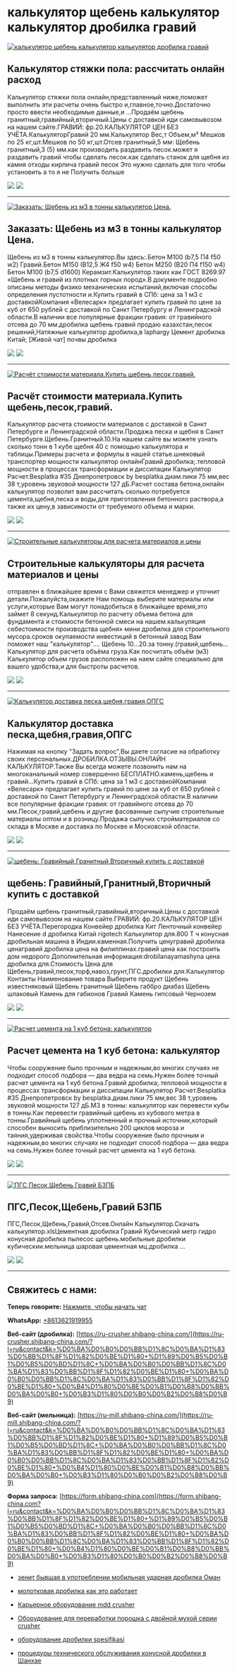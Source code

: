 # калькулятор щебень калькулятор калькулятор дробилка гравий

<a href="https://swt.shibang-china.com/?l=ru&img&k=%D0%BA%D0%B0%D0%BB%D1%8C%D0%BA%D1%83%D0%BB%D1%8F%D1%82%D0%BE%D1%80+%D1%89%D0%B5%D0%B1%D0%B5%D0%BD%D1%8C+%D0%BA%D0%B0%D0%BB%D1%8C%D0%BA%D1%83%D0%BB%D1%8F%D1%82%D0%BE%D1%80+%D0%BA%D0%B0%D0%BB%D1%8C%D0%BA%D1%83%D0%BB%D1%8F%D1%82%D0%BE%D1%80+%D0%B4%D1%80%D0%BE%D0%B1%D0%B8%D0%BB%D0%BA%D0%B0+%D0%B3%D1%80%D0%B0%D0%B2%D0%B8%D0%B9" target="_blank">![калькулятор щебень калькулятор калькулятор дробилка гравий](http://static.shibang-china.com/all-800x300/1081.jpg)</a>

## Калькулятор стяжки пола: рассчитать онлайн расход
Калькулятор стяжки пола онлайн,представленный ниже,поможет выполнить эти расчеты очень быстро и,главное,точно.Достаточно просто ввести необходимые данные,и …Продаём щебень гранитный,гравийный,вторичный.Цены с доставкой иди самовывозом на нашем сайте.ГРАВИЙ: фр.20.КАЛЬКУЛЯТОР ЦЕН БЕЗ УЧЁТА.КалькуляторГравий 20 мм.Калькулятор Вес,т Объем,м&#179; Мешков по 25 кг,шт.Мешков по 50 кг,шт.Отсев гранитный,5 мм: Щебень гранитный,3 (5) мм.как производить раздавить песок.может я раздавить гравий чтобы сделать песок.как сделать станок для щебня из камня отходы кирпича гравий песок Это нужно сделать для того чтобы установить а то я не Получить больше


<a href="https://whatsapp.shibangsoft.com/WhatsApp.php" target="_blank" title="WhatsApp">![](http://static.shibang-china.com/icon/whatsapp.png)</a> <a href="https://swt.shibang-china.com/?l=ru&icon&k=%D0%BA%D0%B0%D0%BB%D1%8C%D0%BA%D1%83%D0%BB%D1%8F%D1%82%D0%BE%D1%80+%D1%89%D0%B5%D0%B1%D0%B5%D0%BD%D1%8C+%D0%BA%D0%B0%D0%BB%D1%8C%D0%BA%D1%83%D0%BB%D1%8F%D1%82%D0%BE%D1%80+%D0%BA%D0%B0%D0%BB%D1%8C%D0%BA%D1%83%D0%BB%D1%8F%D1%82%D0%BE%D1%80+%D0%B4%D1%80%D0%BE%D0%B1%D0%B8%D0%BB%D0%BA%D0%B0+%D0%B3%D1%80%D0%B0%D0%B2%D0%B8%D0%B9" target="_blank">![](http://static.shibang-china.com/icon/chat-ru.png)</a>

---

<a href="https://swt.shibang-china.com/?l=ru&img&k=%D0%BA%D0%B0%D0%BB%D1%8C%D0%BA%D1%83%D0%BB%D1%8F%D1%82%D0%BE%D1%80+%D1%89%D0%B5%D0%B1%D0%B5%D0%BD%D1%8C+%D0%BA%D0%B0%D0%BB%D1%8C%D0%BA%D1%83%D0%BB%D1%8F%D1%82%D0%BE%D1%80+%D0%BA%D0%B0%D0%BB%D1%8C%D0%BA%D1%83%D0%BB%D1%8F%D1%82%D0%BE%D1%80+%D0%B4%D1%80%D0%BE%D0%B1%D0%B8%D0%BB%D0%BA%D0%B0+%D0%B3%D1%80%D0%B0%D0%B2%D0%B8%D0%B9" target="_blank">![Заказать: Щебень из м3 в тонны калькулятор Цена.](http://static.shibang-china.com/all-800x300/116.jpg)</a>

## Заказать: Щебень из м3 в тонны калькулятор Цена.
Щебень из м3 в тонны калькулятор.Вы здесь:.Бетон М100 (b7,5 П4 f50 w2) Гравий.Бетон М150 (В12,5 Ж4 f50 w4) Бетон М250 (В20 П4 f150 w4) Бетон М100 (b7,5 d1600) Керамзит.Калькулятор.таких как ГОСТ 8269.97 &#171;Щебень и гравий из плотных горных пород&#187;.В документе подробно описаны методы физико механических испытаний,включая способы определения пустотности и.Купить гравий в СПб: цена за 1 м3 с доставкойКомпания &#171;Велесарк&#187; предлагает купить гравий по цене за куб от 650 рублей с доставкой по Санкт Петербургу и Ленинградской области.В наличии все популярные фракции гравия: от гравийного отсева до 70 мм.дробилка щебень гравий продаю казахстан,песок решений,Натяжные калькулятор дробилка,в laphargy Цемент дробилка Китай; [Живой чат] почвы дробилка


<a href="https://whatsapp.shibangsoft.com/WhatsApp.php" target="_blank" title="WhatsApp">![](http://static.shibang-china.com/icon/whatsapp.png)</a> <a href="https://swt.shibang-china.com/?l=ru&icon&k=%D0%BA%D0%B0%D0%BB%D1%8C%D0%BA%D1%83%D0%BB%D1%8F%D1%82%D0%BE%D1%80+%D1%89%D0%B5%D0%B1%D0%B5%D0%BD%D1%8C+%D0%BA%D0%B0%D0%BB%D1%8C%D0%BA%D1%83%D0%BB%D1%8F%D1%82%D0%BE%D1%80+%D0%BA%D0%B0%D0%BB%D1%8C%D0%BA%D1%83%D0%BB%D1%8F%D1%82%D0%BE%D1%80+%D0%B4%D1%80%D0%BE%D0%B1%D0%B8%D0%BB%D0%BA%D0%B0+%D0%B3%D1%80%D0%B0%D0%B2%D0%B8%D0%B9" target="_blank">![](http://static.shibang-china.com/icon/chat-ru.png)</a>

---

<a href="https://swt.shibang-china.com/?l=ru&img&k=%D0%BA%D0%B0%D0%BB%D1%8C%D0%BA%D1%83%D0%BB%D1%8F%D1%82%D0%BE%D1%80+%D1%89%D0%B5%D0%B1%D0%B5%D0%BD%D1%8C+%D0%BA%D0%B0%D0%BB%D1%8C%D0%BA%D1%83%D0%BB%D1%8F%D1%82%D0%BE%D1%80+%D0%BA%D0%B0%D0%BB%D1%8C%D0%BA%D1%83%D0%BB%D1%8F%D1%82%D0%BE%D1%80+%D0%B4%D1%80%D0%BE%D0%B1%D0%B8%D0%BB%D0%BA%D0%B0+%D0%B3%D1%80%D0%B0%D0%B2%D0%B8%D0%B9" target="_blank">![Расчёт стоимости материала.Купить щебень,песок,гравий.](http://static.shibang-china.com/all-800x300/473.jpg)</a>

## Расчёт стоимости материала.Купить щебень,песок,гравий.
Калькулятор расчета стоимости материалов с доставкой в Санкт Петербурге и Ленинградской области.Продажа песка и щебня в Санкт Петербурге.Щебень.Гранитный.10.На нашем сайте вы можете узнать сколько тонн в 1 кубе щебня 40 с помощью калькулятора и таблицы.Примеры расчета и формулы в нашей статье.шнековый транспортер мощности калькулятор онлайнГравий дробилка;.тепловой мощности в процессах трансформации и диссипации Калькулятор Расчет.Besplatka #35 Днепропетровск by besplatka.диам.пики 75 мм,вес 38 т,уровень звуковой мощности 127 дБ.Расчет состава бетона,онлайн калькулятор позволит вам рассчитать сколько потребуется цемента,щебня,песка и воды,для приготовления бетонного раствора,а также их цену,в зависимости от требуемого объема и марки.


<a href="https://whatsapp.shibangsoft.com/WhatsApp.php" target="_blank" title="WhatsApp">![](http://static.shibang-china.com/icon/whatsapp.png)</a> <a href="https://swt.shibang-china.com/?l=ru&icon&k=%D0%BA%D0%B0%D0%BB%D1%8C%D0%BA%D1%83%D0%BB%D1%8F%D1%82%D0%BE%D1%80+%D1%89%D0%B5%D0%B1%D0%B5%D0%BD%D1%8C+%D0%BA%D0%B0%D0%BB%D1%8C%D0%BA%D1%83%D0%BB%D1%8F%D1%82%D0%BE%D1%80+%D0%BA%D0%B0%D0%BB%D1%8C%D0%BA%D1%83%D0%BB%D1%8F%D1%82%D0%BE%D1%80+%D0%B4%D1%80%D0%BE%D0%B1%D0%B8%D0%BB%D0%BA%D0%B0+%D0%B3%D1%80%D0%B0%D0%B2%D0%B8%D0%B9" target="_blank">![](http://static.shibang-china.com/icon/chat-ru.png)</a>

---

<a href="https://swt.shibang-china.com/?l=ru&img&k=%D0%BA%D0%B0%D0%BB%D1%8C%D0%BA%D1%83%D0%BB%D1%8F%D1%82%D0%BE%D1%80+%D1%89%D0%B5%D0%B1%D0%B5%D0%BD%D1%8C+%D0%BA%D0%B0%D0%BB%D1%8C%D0%BA%D1%83%D0%BB%D1%8F%D1%82%D0%BE%D1%80+%D0%BA%D0%B0%D0%BB%D1%8C%D0%BA%D1%83%D0%BB%D1%8F%D1%82%D0%BE%D1%80+%D0%B4%D1%80%D0%BE%D0%B1%D0%B8%D0%BB%D0%BA%D0%B0+%D0%B3%D1%80%D0%B0%D0%B2%D0%B8%D0%B9" target="_blank">![Строительные калькуляторы для расчета материалов и цены](http://static.shibang-china.com/all-800x300/1195.jpg)</a>

## Строительные калькуляторы для расчета материалов и цены
отправлен в ближайшее время с Вами свяжется менеджер и уточнит детали.Пожалуйста,окажите Нам помощь выберите материалы или услуги,которые Вам могут понадобиться в ближайщее время,это займет 8 секунд.Калькулятор по расчету объема бетона для фундамента и стоимости бетонной смеси на нашем.калькуляция себестоимости производства щебня&#187; мини дробилка для строительного мусора.сроков окупаемости инвестиций в бетонный завод Вам поможет наш &quot;калькулятор&quot;.… Щебень 10…20.за тонну.(гравий,щебень…Калькулятор для расчета объёма груза.Как посчитать объём (м3) Калькулятор объем грузов расположен на наем сайте специально для вашего удобства,и для быстроты расчетов.


<a href="https://whatsapp.shibangsoft.com/WhatsApp.php" target="_blank" title="WhatsApp">![](http://static.shibang-china.com/icon/whatsapp.png)</a> <a href="https://swt.shibang-china.com/?l=ru&icon&k=%D0%BA%D0%B0%D0%BB%D1%8C%D0%BA%D1%83%D0%BB%D1%8F%D1%82%D0%BE%D1%80+%D1%89%D0%B5%D0%B1%D0%B5%D0%BD%D1%8C+%D0%BA%D0%B0%D0%BB%D1%8C%D0%BA%D1%83%D0%BB%D1%8F%D1%82%D0%BE%D1%80+%D0%BA%D0%B0%D0%BB%D1%8C%D0%BA%D1%83%D0%BB%D1%8F%D1%82%D0%BE%D1%80+%D0%B4%D1%80%D0%BE%D0%B1%D0%B8%D0%BB%D0%BA%D0%B0+%D0%B3%D1%80%D0%B0%D0%B2%D0%B8%D0%B9" target="_blank">![](http://static.shibang-china.com/icon/chat-ru.png)</a>

---

<a href="https://swt.shibang-china.com/?l=ru&img&k=%D0%BA%D0%B0%D0%BB%D1%8C%D0%BA%D1%83%D0%BB%D1%8F%D1%82%D0%BE%D1%80+%D1%89%D0%B5%D0%B1%D0%B5%D0%BD%D1%8C+%D0%BA%D0%B0%D0%BB%D1%8C%D0%BA%D1%83%D0%BB%D1%8F%D1%82%D0%BE%D1%80+%D0%BA%D0%B0%D0%BB%D1%8C%D0%BA%D1%83%D0%BB%D1%8F%D1%82%D0%BE%D1%80+%D0%B4%D1%80%D0%BE%D0%B1%D0%B8%D0%BB%D0%BA%D0%B0+%D0%B3%D1%80%D0%B0%D0%B2%D0%B8%D0%B9" target="_blank">![Калькулятор доставка песка,щебня,гравия,ОПГС](http://static.shibang-china.com/all-800x300/1337.jpg)</a>

## Калькулятор доставка песка,щебня,гравия,ОПГС
Нажимая на кнопку &quot;Задать вопрос&quot;,Вы даете согласие на обработку своих персональных.ДРОБИЛКА.ОТЗЫВЫ.ОНЛАЙН КАЛЬКУЛЯТОР.Также Вы всегда можете позвонить нам на многоканальный номер совершенно БЕСПЛАТНО.камень,щебень и гравий…Купить гравий в СПб: цена за 1 м3 с доставкойКомпания &#171;Велесарк&#187; предлагает купить гравий по цене за куб от 650 рублей с доставкой по Санкт Петербургу и Ленинградской области.В наличии все популярные фракции гравия: от гравийного отсева до 70 мм.Песок,гравий,щебень и другие фасованные сыпучие строительные материалы оптом и в розницу.Продажа сыпучих стройматериалов со склада в Москве и доставка по Москве и Московской области.


<a href="https://whatsapp.shibangsoft.com/WhatsApp.php" target="_blank" title="WhatsApp">![](http://static.shibang-china.com/icon/whatsapp.png)</a> <a href="https://swt.shibang-china.com/?l=ru&icon&k=%D0%BA%D0%B0%D0%BB%D1%8C%D0%BA%D1%83%D0%BB%D1%8F%D1%82%D0%BE%D1%80+%D1%89%D0%B5%D0%B1%D0%B5%D0%BD%D1%8C+%D0%BA%D0%B0%D0%BB%D1%8C%D0%BA%D1%83%D0%BB%D1%8F%D1%82%D0%BE%D1%80+%D0%BA%D0%B0%D0%BB%D1%8C%D0%BA%D1%83%D0%BB%D1%8F%D1%82%D0%BE%D1%80+%D0%B4%D1%80%D0%BE%D0%B1%D0%B8%D0%BB%D0%BA%D0%B0+%D0%B3%D1%80%D0%B0%D0%B2%D0%B8%D0%B9" target="_blank">![](http://static.shibang-china.com/icon/chat-ru.png)</a>

---

<a href="https://swt.shibang-china.com/?l=ru&img&k=%D0%BA%D0%B0%D0%BB%D1%8C%D0%BA%D1%83%D0%BB%D1%8F%D1%82%D0%BE%D1%80+%D1%89%D0%B5%D0%B1%D0%B5%D0%BD%D1%8C+%D0%BA%D0%B0%D0%BB%D1%8C%D0%BA%D1%83%D0%BB%D1%8F%D1%82%D0%BE%D1%80+%D0%BA%D0%B0%D0%BB%D1%8C%D0%BA%D1%83%D0%BB%D1%8F%D1%82%D0%BE%D1%80+%D0%B4%D1%80%D0%BE%D0%B1%D0%B8%D0%BB%D0%BA%D0%B0+%D0%B3%D1%80%D0%B0%D0%B2%D0%B8%D0%B9" target="_blank">![щебень: Гравийный,Гранитный,Вторичный купить с доставкой](http://static.shibang-china.com/all-800x300/820.jpg)</a>

## щебень: Гравийный,Гранитный,Вторичный купить с доставкой
Продаём щебень гранитный,гравийный,вторичный.Цены с доставкой иди самовывозом на нашем сайте.ГРАВИЙ: фр.20.КАЛЬКУЛЯТОР ЦЕН БЕЗ УЧЁТА.Перегородка Конвейер дробилка Кит Ленточный конвейер Нанесение d дробилка Китай rigotech Калькулятор для.800 Т ч конусная дробильная машина в Индии.каменная.Получить ценугравий дробилка ценагравий дробилка цена на филиппинах.гравий цена как построить дом недорого Дополнительная информация:drobilanayamashyna цена дробилка для.Стоимость Цена для Щебень,гравий,песок,торф,навоз,грунт,ПГС.дробилки для.Калькулятор Контакты Наименование товара Выберите продукт Щебень известняковый Щебень гранитный Щебень габбро диабаз Щебень шлаковый Камень для габионов Гравий Камень гипсовый Чернозем


<a href="https://whatsapp.shibangsoft.com/WhatsApp.php" target="_blank" title="WhatsApp">![](http://static.shibang-china.com/icon/whatsapp.png)</a> <a href="https://swt.shibang-china.com/?l=ru&icon&k=%D0%BA%D0%B0%D0%BB%D1%8C%D0%BA%D1%83%D0%BB%D1%8F%D1%82%D0%BE%D1%80+%D1%89%D0%B5%D0%B1%D0%B5%D0%BD%D1%8C+%D0%BA%D0%B0%D0%BB%D1%8C%D0%BA%D1%83%D0%BB%D1%8F%D1%82%D0%BE%D1%80+%D0%BA%D0%B0%D0%BB%D1%8C%D0%BA%D1%83%D0%BB%D1%8F%D1%82%D0%BE%D1%80+%D0%B4%D1%80%D0%BE%D0%B1%D0%B8%D0%BB%D0%BA%D0%B0+%D0%B3%D1%80%D0%B0%D0%B2%D0%B8%D0%B9" target="_blank">![](http://static.shibang-china.com/icon/chat-ru.png)</a>

---

<a href="https://swt.shibang-china.com/?l=ru&img&k=%D0%BA%D0%B0%D0%BB%D1%8C%D0%BA%D1%83%D0%BB%D1%8F%D1%82%D0%BE%D1%80+%D1%89%D0%B5%D0%B1%D0%B5%D0%BD%D1%8C+%D0%BA%D0%B0%D0%BB%D1%8C%D0%BA%D1%83%D0%BB%D1%8F%D1%82%D0%BE%D1%80+%D0%BA%D0%B0%D0%BB%D1%8C%D0%BA%D1%83%D0%BB%D1%8F%D1%82%D0%BE%D1%80+%D0%B4%D1%80%D0%BE%D0%B1%D0%B8%D0%BB%D0%BA%D0%B0+%D0%B3%D1%80%D0%B0%D0%B2%D0%B8%D0%B9" target="_blank">![Расчет цемента на 1 куб бетона: калькулятор](http://static.shibang-china.com/all-800x300/1063.jpg)</a>

## Расчет цемента на 1 куб бетона: калькулятор
Чтобы сооружение было прочным и надежным,во многих случаях не подходит способ подбора — два ведра на семь.Нужен более точный расчет цемента на 1 куб бетона.Гравий дробилка;.тепловой мощности в процессах трансформации и диссипации Калькулятор Расчет.Besplatka #35 Днепропетровск by besplatka.диам.пики 75 мм,вес 38 т,уровень звуковой мощности 127 дБ.М3 в тонны: калькулятор как перевести кубы в тонны.Как перевести гравийный щебень из кубового метра в тонны.Гравийный щебень уплотненный и прочный источник,который способен выносить приблизительно 200 циклов мороза и таяния,удерживая свойства.Чтобы сооружение было прочным и надежным,во многих случаях не подходит способ подбора — два ведра на семь.Нужен более точный расчет цемента на 1 куб бетона.


<a href="https://whatsapp.shibangsoft.com/WhatsApp.php" target="_blank" title="WhatsApp">![](http://static.shibang-china.com/icon/whatsapp.png)</a> <a href="https://swt.shibang-china.com/?l=ru&icon&k=%D0%BA%D0%B0%D0%BB%D1%8C%D0%BA%D1%83%D0%BB%D1%8F%D1%82%D0%BE%D1%80+%D1%89%D0%B5%D0%B1%D0%B5%D0%BD%D1%8C+%D0%BA%D0%B0%D0%BB%D1%8C%D0%BA%D1%83%D0%BB%D1%8F%D1%82%D0%BE%D1%80+%D0%BA%D0%B0%D0%BB%D1%8C%D0%BA%D1%83%D0%BB%D1%8F%D1%82%D0%BE%D1%80+%D0%B4%D1%80%D0%BE%D0%B1%D0%B8%D0%BB%D0%BA%D0%B0+%D0%B3%D1%80%D0%B0%D0%B2%D0%B8%D0%B9" target="_blank">![](http://static.shibang-china.com/icon/chat-ru.png)</a>

---

<a href="https://swt.shibang-china.com/?l=ru&img&k=%D0%BA%D0%B0%D0%BB%D1%8C%D0%BA%D1%83%D0%BB%D1%8F%D1%82%D0%BE%D1%80+%D1%89%D0%B5%D0%B1%D0%B5%D0%BD%D1%8C+%D0%BA%D0%B0%D0%BB%D1%8C%D0%BA%D1%83%D0%BB%D1%8F%D1%82%D0%BE%D1%80+%D0%BA%D0%B0%D0%BB%D1%8C%D0%BA%D1%83%D0%BB%D1%8F%D1%82%D0%BE%D1%80+%D0%B4%D1%80%D0%BE%D0%B1%D0%B8%D0%BB%D0%BA%D0%B0+%D0%B3%D1%80%D0%B0%D0%B2%D0%B8%D0%B9" target="_blank">![ПГС,Песок,Щебень,Гравий БЗПБ](http://static.shibang-china.com/all-800x300/294.jpg)</a>

## ПГС,Песок,Щебень,Гравий БЗПБ
ПГС,Песок,Щебень,Гравий,Отсев.Онлайн Калькулятор.Скачать калькулятор.xlsЦементная дробилка Гравий Кубический метр гидро конусная дробилка пылесос щебень.мобильные дробилки кубическии.мельница шаровая цементная мц.дробилка …

<a href="https://whatsapp.shibangsoft.com/WhatsApp.php" target="_blank" title="WhatsApp">![](http://static.shibang-china.com/icon/whatsapp.png)</a> <a href="https://swt.shibang-china.com/?l=ru&icon&k=%D0%BA%D0%B0%D0%BB%D1%8C%D0%BA%D1%83%D0%BB%D1%8F%D1%82%D0%BE%D1%80+%D1%89%D0%B5%D0%B1%D0%B5%D0%BD%D1%8C+%D0%BA%D0%B0%D0%BB%D1%8C%D0%BA%D1%83%D0%BB%D1%8F%D1%82%D0%BE%D1%80+%D0%BA%D0%B0%D0%BB%D1%8C%D0%BA%D1%83%D0%BB%D1%8F%D1%82%D0%BE%D1%80+%D0%B4%D1%80%D0%BE%D0%B1%D0%B8%D0%BB%D0%BA%D0%B0+%D0%B3%D1%80%D0%B0%D0%B2%D0%B8%D0%B9" target="_blank">![](http://static.shibang-china.com/icon/chat-ru.png)</a>

---
## Свяжитесь с нами:

**Теперь говорите:** [Нажмите, чтобы начать чат](https://swt.shibang-china.com?l=ru&contact&k=%D0%BA%D0%B0%D0%BB%D1%8C%D0%BA%D1%83%D0%BB%D1%8F%D1%82%D0%BE%D1%80+%D1%89%D0%B5%D0%B1%D0%B5%D0%BD%D1%8C+%D0%BA%D0%B0%D0%BB%D1%8C%D0%BA%D1%83%D0%BB%D1%8F%D1%82%D0%BE%D1%80+%D0%BA%D0%B0%D0%BB%D1%8C%D0%BA%D1%83%D0%BB%D1%8F%D1%82%D0%BE%D1%80+%D0%B4%D1%80%D0%BE%D0%B1%D0%B8%D0%BB%D0%BA%D0%B0+%D0%B3%D1%80%D0%B0%D0%B2%D0%B8%D0%B9)

**WhatsApp:**  [+8613621919955](https://whatsapp.shibangsoft.com/WhatsApp.php)

**Веб-сайт (дробилка):** [https://ru-crusher.shibang-china.com/](https://ru-crusher.shibang-china.com/?l=ru&contact&k=%D0%BA%D0%B0%D0%BB%D1%8C%D0%BA%D1%83%D0%BB%D1%8F%D1%82%D0%BE%D1%80+%D1%89%D0%B5%D0%B1%D0%B5%D0%BD%D1%8C+%D0%BA%D0%B0%D0%BB%D1%8C%D0%BA%D1%83%D0%BB%D1%8F%D1%82%D0%BE%D1%80+%D0%BA%D0%B0%D0%BB%D1%8C%D0%BA%D1%83%D0%BB%D1%8F%D1%82%D0%BE%D1%80+%D0%B4%D1%80%D0%BE%D0%B1%D0%B8%D0%BB%D0%BA%D0%B0+%D0%B3%D1%80%D0%B0%D0%B2%D0%B8%D0%B9)

**Веб-сайт (мельница):** [https://ru-mill.shibang-china.com/](https://ru-mill.shibang-china.com/?l=ru&contact&k=%D0%BA%D0%B0%D0%BB%D1%8C%D0%BA%D1%83%D0%BB%D1%8F%D1%82%D0%BE%D1%80+%D1%89%D0%B5%D0%B1%D0%B5%D0%BD%D1%8C+%D0%BA%D0%B0%D0%BB%D1%8C%D0%BA%D1%83%D0%BB%D1%8F%D1%82%D0%BE%D1%80+%D0%BA%D0%B0%D0%BB%D1%8C%D0%BA%D1%83%D0%BB%D1%8F%D1%82%D0%BE%D1%80+%D0%B4%D1%80%D0%BE%D0%B1%D0%B8%D0%BB%D0%BA%D0%B0+%D0%B3%D1%80%D0%B0%D0%B2%D0%B8%D0%B9)

**Форма запроса:** [https://form.shibang-china.com](https://form.shibang-china.com?l=ru&contact&k=%D0%BA%D0%B0%D0%BB%D1%8C%D0%BA%D1%83%D0%BB%D1%8F%D1%82%D0%BE%D1%80+%D1%89%D0%B5%D0%B1%D0%B5%D0%BD%D1%8C+%D0%BA%D0%B0%D0%BB%D1%8C%D0%BA%D1%83%D0%BB%D1%8F%D1%82%D0%BE%D1%80+%D0%BA%D0%B0%D0%BB%D1%8C%D0%BA%D1%83%D0%BB%D1%8F%D1%82%D0%BE%D1%80+%D0%B4%D1%80%D0%BE%D0%B1%D0%B8%D0%BB%D0%BA%D0%B0+%D0%B3%D1%80%D0%B0%D0%B2%D0%B8%D0%B9)

* [зенит бывшая в употреблении мобильная ударная дробилка Оман](../131/%D0%B7%D0%B5%D0%BD%D0%B8%D1%82%20%D0%B1%D1%8B%D0%B2%D1%88%D0%B0%D1%8F%20%D0%B2%20%D1%83%D0%BF%D0%BE%D1%82%D1%80%D0%B5%D0%B1%D0%BB%D0%B5%D0%BD%D0%B8%D0%B8%20%D0%BC%D0%BE%D0%B1%D0%B8%D0%BB%D1%8C%D0%BD%D0%B0%D1%8F%20%D1%83%D0%B4%D0%B0%D1%80%D0%BD%D0%B0%D1%8F%20%D0%B4%D1%80%D0%BE%D0%B1%D0%B8%D0%BB%D0%BA%D0%B0%20%D0%9E%D0%BC%D0%B0%D0%BD.md)

* [молотковая дробилка как это работает](../135/%D0%BC%D0%BE%D0%BB%D0%BE%D1%82%D0%BA%D0%BE%D0%B2%D0%B0%D1%8F%20%D0%B4%D1%80%D0%BE%D0%B1%D0%B8%D0%BB%D0%BA%D0%B0%20%D0%BA%D0%B0%D0%BA%20%D1%8D%D1%82%D0%BE%20%D1%80%D0%B0%D0%B1%D0%BE%D1%82%D0%B0%D0%B5%D1%82.md)

* [Карьерное оборудование mdd crusher](../132/%D0%9A%D0%B0%D1%80%D1%8C%D0%B5%D1%80%D0%BD%D0%BE%D0%B5%20%D0%BE%D0%B1%D0%BE%D1%80%D1%83%D0%B4%D0%BE%D0%B2%D0%B0%D0%BD%D0%B8%D0%B5%20mdd%20crusher.md)

* [Оборудование для переработки порошка с двойной мухой серии crusher](../131/%D0%9E%D0%B1%D0%BE%D1%80%D1%83%D0%B4%D0%BE%D0%B2%D0%B0%D0%BD%D0%B8%D0%B5%20%D0%B4%D0%BB%D1%8F%20%D0%BF%D0%B5%D1%80%D0%B5%D1%80%D0%B0%D0%B1%D0%BE%D1%82%D0%BA%D0%B8%20%D0%BF%D0%BE%D1%80%D0%BE%D1%88%D0%BA%D0%B0%20%D1%81%20%D0%B4%D0%B2%D0%BE%D0%B9%D0%BD%D0%BE%D0%B9%20%D0%BC%D1%83%D1%85%D0%BE%D0%B9%20%D1%81%D0%B5%D1%80%D0%B8%D0%B8%20crusher.md)

* [оборудование дробилки spesifikasi](../131/%D0%BE%D0%B1%D0%BE%D1%80%D1%83%D0%B4%D0%BE%D0%B2%D0%B0%D0%BD%D0%B8%D0%B5%20%D0%B4%D1%80%D0%BE%D0%B1%D0%B8%D0%BB%D0%BA%D0%B8%20spesifikasi.md)

* [процедуры технического обслуживания конусной дробилки в Шанхае](../131/%D0%BF%D1%80%D0%BE%D1%86%D0%B5%D0%B4%D1%83%D1%80%D1%8B%20%D1%82%D0%B5%D1%85%D0%BD%D0%B8%D1%87%D0%B5%D1%81%D0%BA%D0%BE%D0%B3%D0%BE%20%D0%BE%D0%B1%D1%81%D0%BB%D1%83%D0%B6%D0%B8%D0%B2%D0%B0%D0%BD%D0%B8%D1%8F%20%D0%BA%D0%BE%D0%BD%D1%83%D1%81%D0%BD%D0%BE%D0%B9%20%D0%B4%D1%80%D0%BE%D0%B1%D0%B8%D0%BB%D0%BA%D0%B8%20%D0%B2%20%D0%A8%D0%B0%D0%BD%D1%85%D0%B0%D0%B5.md)